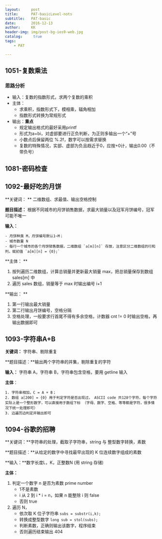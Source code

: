 ```yaml
---
layout:     post
title:      PAT-basicLevel-nots
subtitle:   PAT-basic
date:       2016-12-13
author:     KK
header-img: img/post-bg-ios9-web.jpg
catalog: 	 true
tags:
    - PAT

---
```


## 1051-复数乘法

### 思路分析

- 输入：复数的指数形式，求两个复数的乘积
- 主体：
  - 求乘积，指数形式下，模相乘，辐角相加
  - 指数形式转换为常规形式
- 输出：**重点** 
  - 规定输出格式的最好采用printf
  - 形式为a+bi，对虚部要进行正负判断，为正则多输出一个“+”号
  - 小数点后保留两位 %.2f，数字可以按需求替换
  - 复数的特殊情况，实部、虚部为负且趋近于0，应按+0计，输出0.00（不带负号）





## 1081-密码检查



## 1092-最好吃的月饼

**关键词： ** 二维数组、求最值、输出空格控制

**题目描述：** 根据不同城市的月饼销售数据，求最大销量以及冠军月饼编号，冠军可能不唯一

**输入：** 

	- 月饼种类 M，月饼编号默认1~M；
	- 城市数量 N
	- 每行一个城市的各个月饼销售数据，二维数组 `a[m][n]` 存放，注意区分二维数组的行和列，赋初值 `a[m][n] = {0};`

**主体： ** 

1. 按列遍历二维数组，计算总销量并更新最大销量 max，把总销量保存到数组 sales[m] 中
2. 遍历 sales 数组，销量等于 max 时输出编号 i+1

**输出： **

1. 第一行输出最大销量
2. 第二行输出月饼编号，空格分隔
3. 空格处理，一般要求行首尾不得有多余空格，计数器 cnt != 0 时输出空格，再输出数据即可





## 1093-字符串A+B

**关键词：** 字符串、剔除重复

**题目描述：**输出两个字符串的并集，剔除重复的字符

**输入：** 字符串 A，字符串 B，字符串包含空格，要用 getline 输入

**主体**：

	1. 字符串相加，C = A + B；
 	2. 数组 a[200] = {0} 用于判定字符是否出现过， ASCII code 共128个字符，每个字符实际上是一个整形数字，可以直接用于数组下标 （字母、数字、空格、等等都是字符，很多情况下统一处理即可）
 	3. 边遍历边判定并输出即可





## 1094-谷歌的招聘

**关键词：**字符串的处理，截取子字符串，string 与 整型数字转换，素数

**题目描述：**从给定的数字中寻找最早出现的 K 位连续数字组成的素数

**输入：**数字长度L，K，正整数N (用 string 存储)

**主体：**

1. 判定一个数字 n 是否为素数 prime number
   - 1不是素数
   - i 从 2 到 i * i = n，如果 n 能整除 i 则 false
   - 否则 true
2. 遍历 N，
   - 依次取 K 位子字符串 `subs = substr(i,k);` 
   - 转换成整型数字 `long sub = stol(subs);`
   - 判断素数，正确则输出该数字，程序结束
   - 否则遍历结束输出 404

